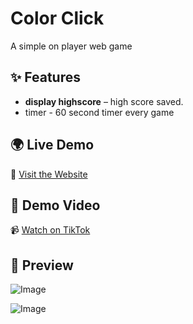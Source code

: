 
#  Color Click
A simple on player web game 

## ✨ Features  
-  **display highscore** – high score saved.
-  timer - 60 second timer every game

## 🌍 Live Demo  
🔗 [Visit the Website](your-website-url) <!-- Replace with your actual website link -->

## 🎥 Demo Video  
📹 [Watch on TikTok](your-tiktok-video-url) <!-- Replace with your TikTok video link -->


## 📸 Preview  

![Image](https://github.com/user-attachments/assets/46a1a494-f225-4336-9bff-4171bae88b88)

![Image](https://github.com/user-attachments/assets/8cd3a4db-38a1-4f1e-920b-8fd3344fa1cb)
